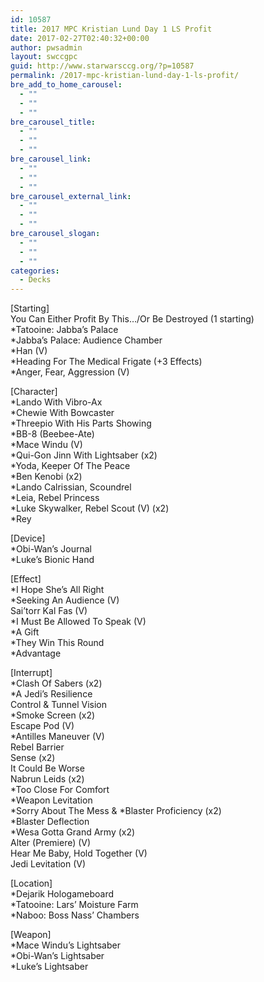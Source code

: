 ```yaml
---
id: 10587
title: 2017 MPC Kristian Lund Day 1 LS Profit
date: 2017-02-27T02:40:32+00:00
author: pwsadmin
layout: swccgpc
guid: http://www.starwarsccg.org/?p=10587
permalink: /2017-mpc-kristian-lund-day-1-ls-profit/
bre_add_to_home_carousel:
  - ""
  - ""
  - ""
bre_carousel_title:
  - ""
  - ""
  - ""
bre_carousel_link:
  - ""
  - ""
  - ""
bre_carousel_external_link:
  - ""
  - ""
  - ""
bre_carousel_slogan:
  - ""
  - ""
  - ""
categories:
  - Decks
---
```

[Starting]  
You Can Either Profit By This&#8230;/Or Be Destroyed (1 starting)  
*Tatooine: Jabba&#8217;s Palace  
*Jabba&#8217;s Palace: Audience Chamber  
*Han (V)  
*Heading For The Medical Frigate (+3 Effects)  
*Anger, Fear, Aggression (V)

[Character]  
*Lando With Vibro-Ax  
*Chewie With Bowcaster  
*Threepio With His Parts Showing  
*BB-8 (Beebee-Ate)  
*Mace Windu (V)  
*Qui-Gon Jinn With Lightsaber (x2)  
*Yoda, Keeper Of The Peace  
*Ben Kenobi (x2)  
*Lando Calrissian, Scoundrel  
*Leia, Rebel Princess  
*Luke Skywalker, Rebel Scout (V) (x2)  
*Rey

[Device]  
*Obi-Wan&#8217;s Journal  
*Luke&#8217;s Bionic Hand

[Effect]  
*I Hope She&#8217;s All Right  
*Seeking An Audience (V)  
Sai&#8217;torr Kal Fas (V)  
*I Must Be Allowed To Speak (V)  
*A Gift  
*They Win This Round  
*Advantage

[Interrupt]  
*Clash Of Sabers (x2)  
*A Jedi&#8217;s Resilience  
Control & Tunnel Vision  
*Smoke Screen (x2)  
Escape Pod (V)  
*Antilles Maneuver (V)  
Rebel Barrier  
Sense (x2)  
It Could Be Worse  
Nabrun Leids (x2)  
*Too Close For Comfort  
*Weapon Levitation  
\*Sorry About The Mess & \*Blaster Proficiency (x2)  
*Blaster Deflection  
*Wesa Gotta Grand Army (x2)  
Alter (Premiere) (V)  
Hear Me Baby, Hold Together (V)  
Jedi Levitation (V)

[Location]  
*Dejarik Hologameboard  
*Tatooine: Lars&#8217; Moisture Farm  
*Naboo: Boss Nass&#8217; Chambers

[Weapon]  
*Mace Windu&#8217;s Lightsaber  
*Obi-Wan&#8217;s Lightsaber  
*Luke&#8217;s Lightsaber